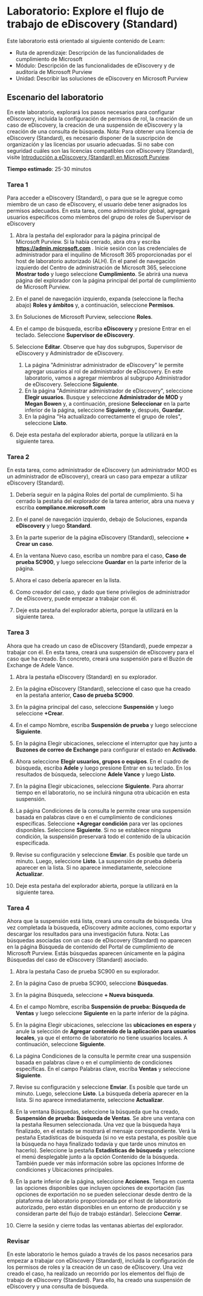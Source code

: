 <!---
---
Laboratorio: Título: "Exploración del flujo de trabajo de eDiscovery (estándar)" Ruta de aprendizaje/Módulo/Unidad: "Ruta de aprendizaje: Descripción de las funcionalidades de cumplimiento de Microsoft; Módulo 5: Descripción de las funcionalidades de eDiscovery y de auditoría de Microsoft Purview; Unidad 2: Descripción de las soluciones de eDiscovery en Microsoft 365"
---
--->

# Laboratorio: Explore el flujo de trabajo de eDiscovery (Standard)

Este laboratorio está orientado al siguiente contenido de Learn:

- Ruta de aprendizaje: Descripción de las funcionalidades de cumplimiento de Microsoft
- Módulo: Descripción de las funcionalidades de eDiscovery y de auditoría de Microsoft Purview
- Unidad: Describir las soluciones de eDiscovery en Microsoft Purview

## Escenario del laboratorio

En este laboratorio, explorará los pasos necesarios para configurar eDiscovery, incluida la configuración de permisos de rol, la creación de un caso de eDiscovery, la creación de una suspensión de eDiscovery y la creación de una consulta de búsqueda.  Nota:  Para obtener una licencia de eDiscovery (Standard), es necesario disponer de la suscripción de organización y las licencias por usuario adecuadas. Si no sabe con seguridad cuáles son las licencias compatibles con eDiscovery (Standard), visite [Introducción a eDiscovery (Standard) en Microsoft Purview](https://docs.microsoft.com/microsoft-365/compliance/get-started-core-ediscovery?view=o365-worldwide).

**Tiempo estimado**: 25-30 minutos

### Tarea 1

Para acceder a eDiscovery (Standard), o para que se le agregue como miembro de un caso de eDiscovery, el usuario debe tener asignados los permisos adecuados. En esta tarea, como administrador global, agregará usuarios específicos como miembros del grupo de roles de Supervisor de eDiscovery

1. Abra la pestaña del explorador para la página principal de Microsoft Purview.  Si la había cerrado, abra otra y escriba **https://admin.microsoft.com** . Inicie sesión con las credenciales de administrador para el inquilino de Microsoft 365 proporcionadas por el host de laboratorio autorizado (ALH). En el panel de navegación izquierdo del Centro de administración de Microsoft 365, seleccione **Mostrar todo** y luego seleccione **Cumplimiento**.  Se abrirá una nueva página del explorador con la página principal del portal de cumplimiento de Microsoft Purview.  


1. En el panel de navegación izquierdo, expanda (seleccione la flecha abajo) **Roles y ámbitos** y, a continuación, seleccione **Permisos**.

1. En Soluciones de Microsoft Purview, seleccione **Roles**.

1. En el campo de búsqueda, escriba **eDiscovery** y presione Entrar en el teclado.  Seleccione **Supervisor de eDiscovery**.

1. Seleccione **Editar**.  Observe que hay dos subgrupos, Supervisor de eDiscovery y Administrador de eDiscovery.  
    1. La página "Administrar administrador de eDiscovery" le permite agregar usuarios al rol de administrador de eDiscovery. En este laboratorio, vamos a agregar miembros al subgrupo Administrador de eDiscovery. Seleccione **Siguiente**.
    1. En la página "Administrar administrador de eDiscovery", seleccione **Elegir usuarios**. Busque y seleccione **Administrador de MOD** y **Megan Bowen** y, a continuación, presione **Seleccionar** en la parte inferior de la página, seleccione **Siguiente** y, después, **Guardar**.
    1. En la página "Ha actualizado correctamente el grupo de roles", seleccione **Listo**.

1. Deje esta pestaña del explorador abierta, porque la utilizará en la siguiente tarea.

### Tarea 2

En esta tarea, como administrador de eDiscovery (un administrador MOD es un administrador de eDiscovery), creará un caso para empezar a utilizar eDiscovery (Standard).

1. Debería seguir en la página Roles del portal de cumplimiento. Si ha cerrado la pestaña del explorador de la tarea anterior, abra una nueva y escriba **compliance.microsoft.com**

1. En el panel de navegación izquierdo, debajo de Soluciones, expanda **eDiscovery** y luego **Standard**.

1. En la parte superior de la página eDiscovery (Standard), seleccione **+ Crear un caso**.

1. En la ventana Nuevo caso, escriba un nombre para el caso, **Caso de prueba SC900**, y luego seleccione **Guardar** en la parte inferior de la página.

1. Ahora el caso debería aparecer en la lista.

1. Como creador del caso, y dado que tiene privilegios de administrador de eDiscovery, puede empezar a trabajar con él.  

1. Deje esta pestaña del explorador abierta, porque la utilizará en la siguiente tarea.

### Tarea 3

Ahora que ha creado un caso de eDiscovery (Standard), puede empezar a trabajar con él.  En esta tarea, creará una suspensión de eDiscovery para el caso que ha creado.  En concreto, creará una suspensión para el Buzón de Exchange de Adele Vance.

1. Abra la pestaña eDiscovery (Standard) en su explorador.

1. En la página eDiscovery (Standard), seleccione el caso que ha creado en la pestaña anterior, **Caso de prueba SC900**.

1. En la página principal del caso, seleccione **Suspensión** y luego seleccione **+Crear**.

1. En el campo Nombre, escriba **Suspensión de prueba** y luego seleccione **Siguiente**.

1. En la página Elegir ubicaciones, seleccione el interruptor que hay junto a **Buzones de correo de Exchange** para configurar el estado en **Activado**.  

1. Ahora seleccione **Elegir usuarios, grupos o equipos**.  En el cuadro de búsqueda, escriba **Adele** y luego presione Entrar en su teclado. En los resultados de búsqueda, seleccione **Adele Vance** y luego **Listo**.

1. En la página Elegir ubicaciones, seleccione **Siguiente**.  Para ahorrar tiempo en el laboratorio, no se incluirá ninguna otra ubicación en esta suspensión.

1. La página Condiciones de la consulta le permite crear una suspensión basada en palabras clave o en el cumplimiento de condiciones específicas. Seleccione **+Agregar condición** para ver las opciones disponibles.  Seleccione **Siguiente**. Si no se establece ninguna condición, la suspensión preservará todo el contenido de la ubicación especificada.

1. Revise su configuración y seleccione **Enviar**. Es posible que tarde un minuto. Luego, seleccione **Listo**.  La suspensión de prueba debería aparecer en la lista.  Si no aparece inmediatamente, seleccione **Actualizar**.

1. Deje esta pestaña del explorador abierta, porque la utilizará en la siguiente tarea.

### Tarea 4

Ahora que la suspensión está lista, creará una consulta de búsqueda.  Una vez completada la búsqueda, eDiscovery admite acciones, como exportar y descargar los resultados para una investigación futura.   Nota:  Las búsquedas asociadas con un caso de eDiscovery (Standard) no aparecen en la página Búsqueda de contenido del Portal de cumplimiento de Microsoft Purview. Estás búsquedas aparecen únicamente en la página Búsquedas del caso de eDiscovery (Standard) asociado.

1. Abra la pestaña Caso de prueba SC900 en su explorador.

1. En la página Caso de prueba SC900, seleccione  **Búsquedas**.

1. En la página Búsqueda, seleccione **+ Nueva búsqueda**.

1. En el campo Nombre, escriba **Suspensión de prueba: Búsqueda de Ventas** y luego seleccione **Siguiente** en la parte inferior de la página.

1. En la página Elegir ubicaciones, seleccione las **ubicaciones en espera** y anule la selección de **Agregar contenido de la aplicación para usuarios locales**, ya que el entorno de laboratorio no tiene usuarios locales. A continuación, seleccione **Siguiente**.

1. La página Condiciones de la consulta le permite crear una suspensión basada en palabras clave o en el cumplimiento de condiciones específicas. En el campo Palabras clave, escriba **Ventas** y seleccione **Siguiente**.

1. Revise su configuración y seleccione **Enviar**. Es posible que tarde un minuto. Luego, seleccione **Listo**.  La búsqueda debería aparecer en la lista.  Si no aparece inmediatamente, seleccione **Actualizar**.

1. En la ventana Búsquedas, seleccione la búsqueda que ha creado, **Suspensión de prueba: Búsqueda de Ventas**.  Se abre una ventana con la pestaña Resumen seleccionada.  Una vez que la búsqueda haya finalizado, en el estado se mostrará el mensaje correspondiente.  Verá la pestaña Estadísticas de búsqueda (si no ve esta pestaña, es posible que la búsqueda no haya finalizado todavía y que tarde unos minutos en hacerlo).  Seleccione la pestaña **Estadísticas de búsqueda** y seleccione el menú desplegable junto a la opción Contenido de la búsqueda.  También puede ver más información sobre las opciones Informe de condiciones y Ubicaciones principales.  

1. En la parte inferior de la página, seleccione **Acciones**.  Tenga en cuenta las opciones disponibles que incluyen opciones de exportación (las opciones de exportación no se pueden seleccionar desde dentro de la plataforma de laboratorio proporcionada por el host de laboratorio autorizado, pero están disponibles en un entorno de producción y se consideran parte del flujo de trabajo estándar). Seleccione **Cerrar**.

1. Cierre la sesión y cierre todas las ventanas abiertas del explorador.

### Revisar

En este laboratorio le hemos guiado a través de los pasos necesarios para empezar a trabajar con eDiscovery (Standard), incluida la configuración de los permisos de roles y la creación de un caso de eDiscovery.  Una vez creado el caso, ha realizado un recorrido por los elementos del flujo de trabajo de eDiscovery (Standard). Para ello, ha creado una suspensión de eDiscovery y una consulta de búsqueda.
